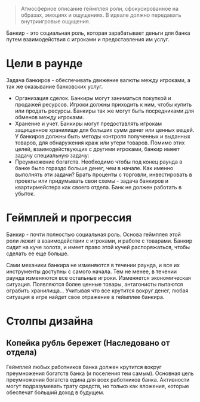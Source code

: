 > Атмосферное описание геймплея роли, сфокусированное на образах, эмоциях и ощущениях. В идеале должно передавать внутриигровые ощущения.

Банкир - это социальная роль, которая зарабатывает деньги для банка путем взаимодействия с игроками и предоставления им услуг.

# Цели в раунде
Задача банкиров - обеспечивать движение валюты между игроками, а так же оказывание банковских услуг.
- Организация сделок. Банкиры могут заниматься покупкой и продажей ресурсов. Игроки должны приходить к ним, чтобы купить или продать ресурсы. Банкиры так же могут быть посредниками для обменов между игроками.
- Хранение и учет. Банкиры могут предоставлять игрокам защищенное хранилище для больших сумм денег или ценных вещей. У банкиров должны быть методы контроля полученных и выданных товаров, для обнаружения краж или утери товаров.
Помимо этих целей, взаимодействующих с другими игроками, банкир имеет задачу специальную задачу:
- Преумножение богатств. Необходимо чтобы под конец раунда в банке было гораздо больше денег, чем в начале. Как именно выполнять эти задачи? Брать проценты с торговли, инвестировать в проекты или придумывать свои схемы - задача банкиров и квартирмейстера как своего отдела. Банк не должен работать в убыток.

# Геймплей и прогрессия
Банкир - почти полностью социальная роль. Основа геймплея этой роли лежит в взаимодействии с игроками, и работе с товарами. Банкир сидит на куче золота, и имеет право этой кучей распоряжаться, чтобы сделать ее еще больше. 

Сами механики банкира не изменяются в течении раунда, и все их инструменты доступны с самого начала. Тем не менее, в течении раунда изменяются все остальные игроки. Изменяется экономическая ситуация. Появляются более ценные товары, антагонисты пытаются ограбить хранилища... Учитывая что все крутится вокруг денег, любая ситуация в игре найдет свое отражение в геймплее банкира.

# Столпы дизайна

## Копейка рубль бережет (Наследовано от отдела)
Геймплей любых работников банка должен крутится вокруг преумножения богатств банка (и поселения тем самым). Основная цель преумножения богатств едина для всех работников банка. Активности могут подразумевать трату средств, но только как вложения, которые обеспечат больший доход в будущем.
